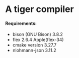 # A tiger compiler

#### Requirements:

- bison (GNU Bison) 3.8.2
- flex 2.6.4 Apple(flex-34)
- cmake version 3.27.7
- nlohmann-json 3.11.2
